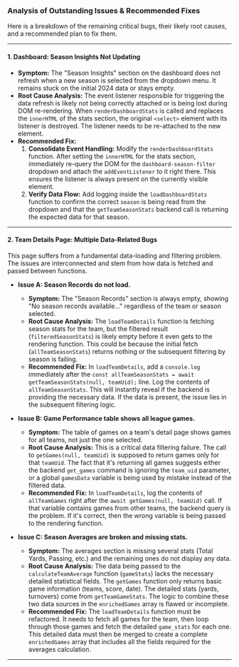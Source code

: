 ### **Analysis of Outstanding Issues & Recommended Fixes**

Here is a breakdown of the remaining critical bugs, their likely root causes, and a recommended plan to fix them.

---

#### **1. Dashboard: Season Insights Not Updating**

*   **Symptom:** The "Season Insights" section on the dashboard does not refresh when a new season is selected from the dropdown menu. It remains stuck on the initial 2024 data or stays empty.
*   **Root Cause Analysis:** The event listener responsible for triggering the data refresh is likely not being correctly attached or is being lost during DOM re-rendering. When `renderDashboardStats` is called and replaces the `innerHTML` of the stats section, the original `<select>` element with its listener is destroyed. The listener needs to be re-attached to the new element.
*   **Recommended Fix:**
    1.  **Consolidate Event Handling:** Modify the `renderDashboardStats` function. After setting the `innerHTML` for the stats section, immediately re-query the DOM for the `dashboard-season-filter` dropdown and attach the `addEventListener` to it right there. This ensures the listener is always present on the currently visible element.
    2.  **Verify Data Flow:** Add logging inside the `loadDashboardStats` function to confirm the correct `season` is being read from the dropdown and that the `getTeamSeasonStats` backend call is returning the expected data for that season.

---

#### **2. Team Details Page: Multiple Data-Related Bugs**

This page suffers from a fundamental data-loading and filtering problem. The issues are interconnected and stem from how data is fetched and passed between functions.

*   **Issue A: Season Records do not load.**
    *   **Symptom:** The "Season Records" section is always empty, showing "No season records available..." regardless of the team or season selected.
    *   **Root Cause Analysis:** The `loadTeamDetails` function is fetching season stats for the team, but the filtered result (`filteredSeasonStats`) is likely empty before it even gets to the rendering function. This could be because the initial fetch (`allTeamSeasonStats`) returns nothing or the subsequent filtering by season is failing.
    *   **Recommended Fix:** In `loadTeamDetails`, add a `console.log` immediately after the `const allTeamSeasonStats = await getTeamSeasonStats(null, teamUid);` line. Log the contents of `allTeamSeasonStats`. This will instantly reveal if the backend is providing the necessary data. If the data is present, the issue lies in the subsequent filtering logic.

*   **Issue B: Game Performance table shows all league games.**
    *   **Symptom:** The table of games on a team's detail page shows games for all teams, not just the one selected.
    *   **Root Cause Analysis:** This is a critical data filtering failure. The call to `getGames(null, teamUid)` is supposed to return games only for that `teamUid`. The fact that it's returning all games suggests either the backend `get_games` command is ignoring the `team_uid` parameter, or a global `gamesData` variable is being used by mistake instead of the filtered data.
    *   **Recommended Fix:** In `loadTeamDetails`, log the contents of `allTeamGames` right after the `await getGames(null, teamUid)` call. If that variable contains games from other teams, the backend query is the problem. If it's correct, then the wrong variable is being passed to the rendering function.

*   **Issue C: Season Averages are broken and missing stats.**
    *   **Symptom:** The averages section is missing several stats (Total Yards, Passing, etc.) and the remaining ones do not display any data.
    *   **Root Cause Analysis:** The data being passed to the `calculateTeamAverage` function (`gameStats`) lacks the necessary detailed statistical fields. The `getGames` function only returns basic game information (teams, score, date). The detailed stats (yards, turnovers) come from `getTeamGameStats`. The logic to combine these two data sources in the `enrichedGames` array is flawed or incomplete.
    *   **Recommended Fix:** The `loadTeamDetails` function must be refactored. It needs to fetch all games for the team, then loop through those games and fetch the detailed `game_stats` for each one. This detailed data must then be merged to create a complete `enrichedGames` array that includes all the fields required for the averages calculation.

---